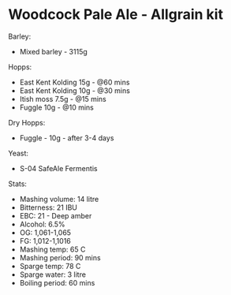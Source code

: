 # Woodcock Pale Ale - Allgrain kit

Barley: 
  - Mixed barley - 3115g

Hopps:
  - East Kent Kolding 15g - @60 mins
  - East Kent Kolding 10g - @30 mins
  - Itish moss 7.5g - @15 mins
  - Fuggle 10g - @10 mins

Dry Hopps:
  - Fuggle - 10g - after 3-4 days

Yeast:
  - S-04 SafeAle Fermentis

Stats:
 - Mashing volume: 14 litre
 - Bitterness: 21 IBU
 - EBC: 21 - Deep amber
 - Alcohol: 6.5%
 - OG: 1,061-1,065
 - FG: 1,012-1,1016
 - Mashing temp: 65 C
 - Mashing period: 90 mins
 - Sparge temp: 78 C
 - Sparge water: 3 litre
 - Boiling period: 60 mins

